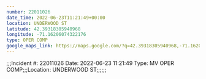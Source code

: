```yaml
---
number: 22011026
date_time: 2022-06-23T11:21:49+00:00
location: UNDERWOOD ST
latitude: 42.39318305940968
longitude: -71.16206074322176
type: OPER COMP
google_maps_link: https://maps.google.com/?q=42.39318305940968,-71.16206074322176
---
```


;;;Incident #: 22011026  Date: 2022-06-23 11:21:49   Type: MV OPER COMP;;;Location: UNDERWOOD ST;;;;;;
